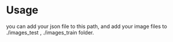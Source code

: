 # Usage
you can add your json file to this path,
and add your image files to ./images_test , ./images_train folder.